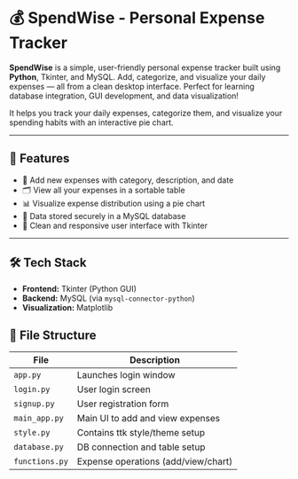 # 💰 SpendWise - Personal Expense Tracker
**SpendWise** is a simple, user-friendly personal expense tracker built using **Python**, Tkinter, and MySQL. Add, categorize, and visualize your daily expenses — all from a clean desktop interface. Perfect for learning database integration, GUI development, and data visualization!

It helps you track your daily expenses, categorize them, and visualize your spending habits with an interactive pie chart.

---


## 🚀 Features

- 📌 Add new expenses with category, description, and date
- 🗂 View all your expenses in a sortable table
- 📊 Visualize expense distribution using a pie chart
- 💾 Data stored securely in a MySQL database
- 🧼 Clean and responsive user interface with Tkinter

---

## 🛠️ Tech Stack

- **Frontend:** Tkinter (Python GUI)
- **Backend:** MySQL (via `mysql-connector-python`)
- **Visualization:** Matplotlib


## 🧩 File Structure

| File         | Description                        |
|--------------|------------------------------------|
| `app.py`     | Launches login window              |
| `login.py`   | User login screen                  |
| `signup.py`  | User registration form             |
| `main_app.py`| Main UI to add and view expenses   |
| `style.py`   | Contains ttk style/theme setup     |
| `database.py`| DB connection and table setup      |
| `functions.py`| Expense operations (add/view/chart)|

